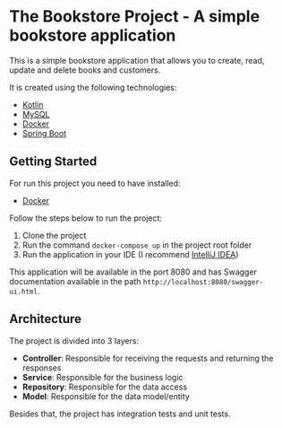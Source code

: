 # The Bookstore Project - A simple bookstore application

This is a simple bookstore application that allows you to create, read, update and delete books and customers.

It is created using the following technologies:

* [Kotlin](https://kotlinlang.org/)
* [MySQL](https://www.mysql.com/)
* [Docker](https://www.docker.com/)
* [Spring Boot](https://projects.spring.io/spring-boot/)

## Getting Started

For run this project you need to have installed:

* [Docker](https://www.docker.com/)

Follow the steps below to run the project:

1. Clone the project
2. Run the command `docker-compose up` in the project root folder
3. Run the application in your IDE (I recommend [IntelliJ IDEA](https://www.jetbrains.com/idea/))

This application will be available in the port 8080 and has Swagger documentation available in the path `http://localhost:8080/swagger-ui.html`.

## Architecture

The project is divided into 3 layers:

* **Controller**: Responsible for receiving the requests and returning the responses
* **Service**: Responsible for the business logic
* **Repository**: Responsible for the data access
* **Model**: Responsible for the data model/entity

Besides that, the project has integration tests and unit tests.